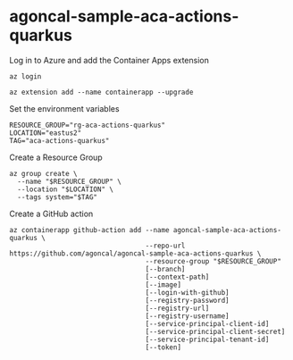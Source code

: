 # agoncal-sample-aca-actions-quarkus

Log in to Azure and add the Container Apps extension

```shell
az login

az extension add --name containerapp --upgrade
```

Set the environment variables

```shell
RESOURCE_GROUP="rg-aca-actions-quarkus"
LOCATION="eastus2"
TAG="aca-actions-quarkus"
```

Create a Resource Group

```shell
az group create \
  --name "$RESOURCE_GROUP" \
  --location "$LOCATION" \
  --tags system="$TAG"
```

Create a GitHub action

```shell
az containerapp github-action add --name agoncal-sample-aca-actions-quarkus \
                                  --repo-url https://github.com/agoncal/agoncal-sample-aca-actions-quarkus \
                                  --resource-group "$RESOURCE_GROUP" 
                                  [--branch]
                                  [--context-path]
                                  [--image]
                                  [--login-with-github]
                                  [--registry-password]
                                  [--registry-url]
                                  [--registry-username]
                                  [--service-principal-client-id]
                                  [--service-principal-client-secret]
                                  [--service-principal-tenant-id]
                                  [--token]
```

